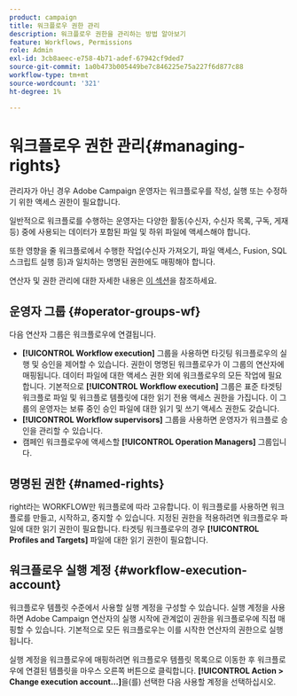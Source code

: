 ```yaml
---
product: campaign
title: 워크플로우 권한 관리
description: 워크플로우 권한을 관리하는 방법 알아보기
feature: Workflows, Permissions
role: Admin
exl-id: 3cb8aeec-e758-4b71-adef-67942cf9ded7
source-git-commit: 1a0b473b005449be7c846225e75a227f6d877c88
workflow-type: tm+mt
source-wordcount: '321'
ht-degree: 1%

---
```


# 워크플로우 권한 관리{#managing-rights}



관리자가 아닌 경우 Adobe Campaign 운영자는 워크플로우를 작성, 실행 또는 수정하기 위한 액세스 권한이 필요합니다.

일반적으로 워크플로를 수행하는 운영자는 다양한 활동(수신자, 수신자 목록, 구독, 게재 등) 중에 사용되는 데이터가 포함된 파일 및 하위 파일에 액세스해야 합니다.

또한 영향을 줄 워크플로에서 수행한 작업(수신자 가져오기, 파일 액세스, Fusion, SQL 스크립트 실행 등)과 일치하는 명명된 권한에도 매핑해야 합니다.

연산자 및 권한 관리에 대한 자세한 내용은 [이 섹션](../../v8/start/gs-permissions.md)을 참조하세요.

## 운영자 그룹 {#operator-groups-wf}

다음 연산자 그룹은 워크플로우에 연결됩니다.

* **[!UICONTROL Workflow execution]** 그룹을 사용하면 타깃팅 워크플로우의 실행 및 승인을 제어할 수 있습니다. 권한이 명명된 워크플로우가 이 그룹의 연산자에 매핑됩니다. 데이터 파일에 대한 액세스 권한 외에 워크플로우의 모든 작업에 필요합니다. 기본적으로 **[!UICONTROL Workflow execution]** 그룹은 표준 타겟팅 워크플로 파일 및 워크플로 템플릿에 대한 읽기 전용 액세스 권한을 가집니다. 이 그룹의 운영자는 보류 중인 승인 파일에 대한 읽기 및 쓰기 액세스 권한도 갖습니다.
* **[!UICONTROL Workflow supervisors]** 그룹을 사용하면 운영자가 워크플로 승인을 관리할 수 있습니다.
* 캠페인 워크플로우에 액세스할 **[!UICONTROL Operation Managers]** 그룹입니다.

## 명명된 권한 {#named-rights}

right라는 WORKFLOW만 워크플로에 따라 고유합니다. 이 워크플로를 사용하면 워크플로를 만들고, 시작하고, 중지할 수 있습니다. 지정된 권한을 적용하려면 워크플로우 파일에 대한 읽기 권한이 필요합니다. 타겟팅 워크플로우의 경우 **[!UICONTROL Profiles and Targets]** 파일에 대한 읽기 권한이 필요합니다.

## 워크플로우 실행 계정 {#workflow-execution-account}

워크플로우 템플릿 수준에서 사용할 실행 계정을 구성할 수 있습니다. 실행 계정을 사용하면 Adobe Campaign 연산자의 실행 시작에 관계없이 권한을 워크플로우에 직접 매핑할 수 있습니다. 기본적으로 모든 워크플로우는 이를 시작한 연산자의 권한으로 실행됩니다.

실행 계정을 워크플로우에 매핑하려면 워크플로우 템플릿 목록으로 이동한 후 워크플로우에 연결된 템플릿을 마우스 오른쪽 버튼으로 클릭합니다. **[!UICONTROL Action > Change execution account...]**&#x200B;을(를) 선택한 다음 사용할 계정을 선택하십시오.
